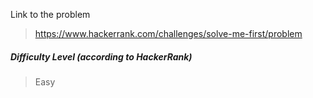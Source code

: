  Link to the problem
 
 > https://www.hackerrank.com/challenges/solve-me-first/problem
 
   ##### Difficulty Level (according to HackerRank)
   
   > Easy